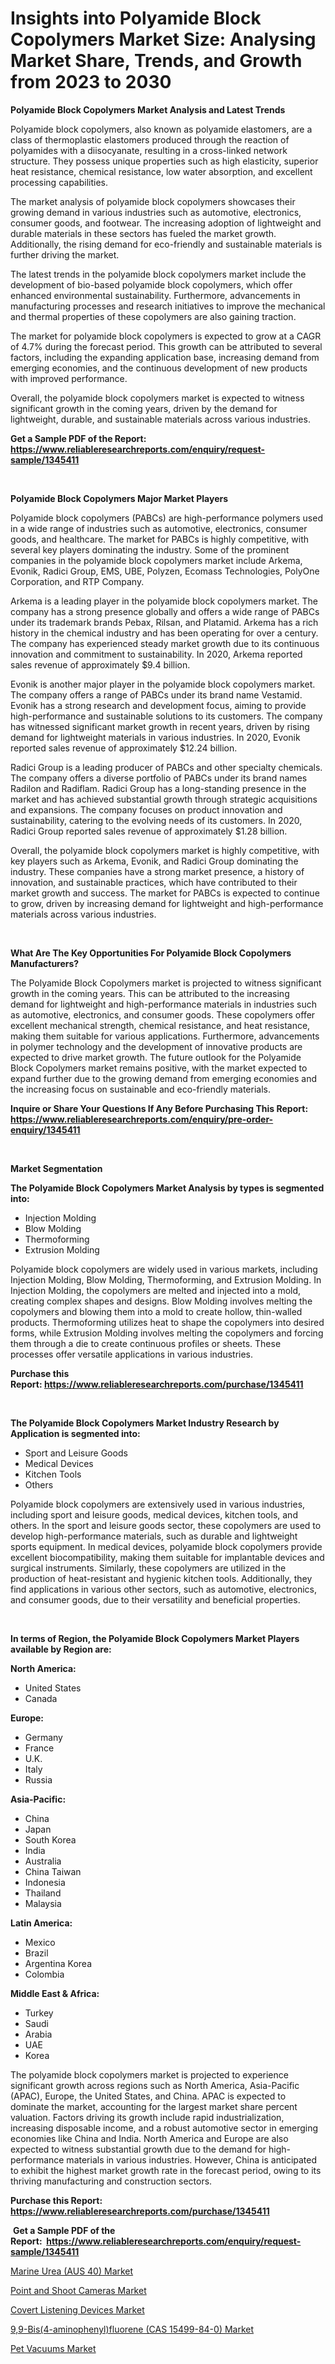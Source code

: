 <p><h1>Insights into Polyamide Block Copolymers Market Size: Analysing Market Share, Trends, and Growth from 2023 to 2030</h1></p><p><strong>Polyamide Block Copolymers Market Analysis and Latest Trends</strong></p>
<p><p>Polyamide block copolymers, also known as polyamide elastomers, are a class of thermoplastic elastomers produced through the reaction of polyamides with a diisocyanate, resulting in a cross-linked network structure. They possess unique properties such as high elasticity, superior heat resistance, chemical resistance, low water absorption, and excellent processing capabilities.</p><p>The market analysis of polyamide block copolymers showcases their growing demand in various industries such as automotive, electronics, consumer goods, and footwear. The increasing adoption of lightweight and durable materials in these sectors has fueled the market growth. Additionally, the rising demand for eco-friendly and sustainable materials is further driving the market.</p><p>The latest trends in the polyamide block copolymers market include the development of bio-based polyamide block copolymers, which offer enhanced environmental sustainability. Furthermore, advancements in manufacturing processes and research initiatives to improve the mechanical and thermal properties of these copolymers are also gaining traction.</p><p>The market for polyamide block copolymers is expected to grow at a CAGR of 4.7% during the forecast period. This growth can be attributed to several factors, including the expanding application base, increasing demand from emerging economies, and the continuous development of new products with improved performance.</p><p>Overall, the polyamide block copolymers market is expected to witness significant growth in the coming years, driven by the demand for lightweight, durable, and sustainable materials across various industries.</p></p>
<p><strong>Get a Sample PDF of the Report:&nbsp; <a href="https://www.reliableresearchreports.com/enquiry/request-sample/1345411">https://www.reliableresearchreports.com/enquiry/request-sample/1345411</a></strong></p>
<p>&nbsp;</p>
<p><strong>Polyamide Block Copolymers Major Market Players</strong></p>
<p><p>Polyamide block copolymers (PABCs) are high-performance polymers used in a wide range of industries such as automotive, electronics, consumer goods, and healthcare. The market for PABCs is highly competitive, with several key players dominating the industry. Some of the prominent companies in the polyamide block copolymers market include Arkema, Evonik, Radici Group, EMS, UBE, Polyzen, Ecomass Technologies, PolyOne Corporation, and RTP Company.</p><p>Arkema is a leading player in the polyamide block copolymers market. The company has a strong presence globally and offers a wide range of PABCs under its trademark brands Pebax, Rilsan, and Platamid. Arkema has a rich history in the chemical industry and has been operating for over a century. The company has experienced steady market growth due to its continuous innovation and commitment to sustainability. In 2020, Arkema reported sales revenue of approximately $9.4 billion.</p><p>Evonik is another major player in the polyamide block copolymers market. The company offers a range of PABCs under its brand name Vestamid. Evonik has a strong research and development focus, aiming to provide high-performance and sustainable solutions to its customers. The company has witnessed significant market growth in recent years, driven by rising demand for lightweight materials in various industries. In 2020, Evonik reported sales revenue of approximately $12.24 billion.</p><p>Radici Group is a leading producer of PABCs and other specialty chemicals. The company offers a diverse portfolio of PABCs under its brand names Radilon and Radiflam. Radici Group has a long-standing presence in the market and has achieved substantial growth through strategic acquisitions and expansions. The company focuses on product innovation and sustainability, catering to the evolving needs of its customers. In 2020, Radici Group reported sales revenue of approximately $1.28 billion.</p><p>Overall, the polyamide block copolymers market is highly competitive, with key players such as Arkema, Evonik, and Radici Group dominating the industry. These companies have a strong market presence, a history of innovation, and sustainable practices, which have contributed to their market growth and success. The market for PABCs is expected to continue to grow, driven by increasing demand for lightweight and high-performance materials across various industries.</p></p>
<p>&nbsp;</p>
<p><strong>What Are The Key Opportunities For Polyamide Block Copolymers Manufacturers?</strong></p>
<p><p>The Polyamide Block Copolymers market is projected to witness significant growth in the coming years. This can be attributed to the increasing demand for lightweight and high-performance materials in industries such as automotive, electronics, and consumer goods. These copolymers offer excellent mechanical strength, chemical resistance, and heat resistance, making them suitable for various applications. Furthermore, advancements in polymer technology and the development of innovative products are expected to drive market growth. The future outlook for the Polyamide Block Copolymers market remains positive, with the market expected to expand further due to the growing demand from emerging economies and the increasing focus on sustainable and eco-friendly materials.</p></p>
<p><strong>Inquire or Share Your Questions If Any Before Purchasing This Report: <a href="https://www.reliableresearchreports.com/enquiry/pre-order-enquiry/1345411">https://www.reliableresearchreports.com/enquiry/pre-order-enquiry/1345411</a></strong></p>
<p>&nbsp;</p>
<p><strong>Market Segmentation</strong></p>
<p><strong>The Polyamide Block Copolymers Market Analysis by types is segmented into:</strong></p>
<p><ul><li>Injection Molding</li><li>Blow Molding</li><li>Thermoforming</li><li>Extrusion Molding</li></ul></p>
<p><p>Polyamide block copolymers are widely used in various markets, including Injection Molding, Blow Molding, Thermoforming, and Extrusion Molding. In Injection Molding, the copolymers are melted and injected into a mold, creating complex shapes and designs. Blow Molding involves melting the copolymers and blowing them into a mold to create hollow, thin-walled products. Thermoforming utilizes heat to shape the copolymers into desired forms, while Extrusion Molding involves melting the copolymers and forcing them through a die to create continuous profiles or sheets. These processes offer versatile applications in various industries.</p></p>
<p><strong>Purchase this Report:&nbsp;<a href="https://www.reliableresearchreports.com/purchase/1345411">https://www.reliableresearchreports.com/purchase/1345411</a></strong></p>
<p>&nbsp;</p>
<p><strong>The Polyamide Block Copolymers Market Industry Research by Application is segmented into:</strong></p>
<p><ul><li>Sport and Leisure Goods</li><li>Medical Devices</li><li>Kitchen Tools</li><li>Others</li></ul></p>
<p><p>Polyamide block copolymers are extensively used in various industries, including sport and leisure goods, medical devices, kitchen tools, and others. In the sport and leisure goods sector, these copolymers are used to develop high-performance materials, such as durable and lightweight sports equipment. In medical devices, polyamide block copolymers provide excellent biocompatibility, making them suitable for implantable devices and surgical instruments. Similarly, these copolymers are utilized in the production of heat-resistant and hygienic kitchen tools. Additionally, they find applications in various other sectors, such as automotive, electronics, and consumer goods, due to their versatility and beneficial properties.</p></p>
<p>&nbsp;</p>
<p><strong>In terms of Region, the Polyamide Block Copolymers Market Players available by Region are:</strong></p>
<p>
    <p> <strong> North America: </strong>
        <ul>
            <li>United States</li>
            <li>Canada</li>
        </ul>
        </p> 
    <p> <strong> Europe: </strong>
        <ul>
            <li>Germany</li>
            <li>France</li>
            <li>U.K.</li>
            <li>Italy</li>
            <li>Russia</li>
        </ul>
        </p> 
    <p> <strong> Asia-Pacific: </strong>
        <ul>
            <li>China</li>
            <li>Japan</li>
            <li>South Korea</li>
            <li>India</li>
            <li>Australia</li>
            <li>China Taiwan</li>
            <li>Indonesia</li>
            <li>Thailand</li>
            <li>Malaysia</li>
        </ul>
        </p> 
    <p> <strong> Latin America: </strong>
        <ul>
            <li>Mexico</li>
            <li>Brazil</li>
            <li>Argentina Korea</li>
            <li>Colombia</li>
        </ul>
        </p> 
    <p> <strong> Middle East & Africa: </strong>
        <ul>
            <li>Turkey</li>
            <li>Saudi</li>
            <li>Arabia</li>
            <li>UAE</li>
            <li>Korea</li>
        </ul>
    </p>
    </p>
<p><p>The polyamide block copolymers market is projected to experience significant growth across regions such as North America, Asia-Pacific (APAC), Europe, the United States, and China. APAC is expected to dominate the market, accounting for the largest market share percent valuation. Factors driving its growth include rapid industrialization, increasing disposable income, and a robust automotive sector in emerging economies like China and India. North America and Europe are also expected to witness substantial growth due to the demand for high-performance materials in various industries. However, China is anticipated to exhibit the highest market growth rate in the forecast period, owing to its thriving manufacturing and construction sectors.</p></p>
<p><strong>Purchase this Report: <a href="https://www.reliableresearchreports.com/purchase/1345411">https://www.reliableresearchreports.com/purchase/1345411</a></strong></p>
<p>&nbsp;<strong>Get a Sample PDF of the Report:&nbsp;&nbsp;<a href="https://www.reliableresearchreports.com/enquiry/request-sample/1345411">https://www.reliableresearchreports.com/enquiry/request-sample/1345411</a></strong></p>
<p><strong></strong></p>
<p><p><a href="https://github.com/rahu1503/Market-Research-Report-List-1/blob/main/marine-urea-aus-40-market.md">Marine Urea (AUS 40) Market</a></p><p><a href="https://www.linkedin.com/pulse/decoding-point-shoot-cameras-market-deep-dive-latest-trends-qnume/">Point and Shoot Cameras Market</a></p><p><a href="https://www.linkedin.com/pulse/covert-listening-devices-market-research-report-unlocks-gkkqe/">Covert Listening Devices Market</a></p><p><a href="https://github.com/rahu1501/Market-Research-Report-List-1/blob/main/99-bis4-aminophenylfluorene-cas-15499-84-0-market.md">9,9-Bis(4-aminophenyl)fluorene (CAS 15499-84-0) Market</a></p><p><a href="https://www.linkedin.com/pulse/pet-vacuums-market-insights-players-forecast-till-2030-reseach-xwuae/">Pet Vacuums Market</a></p></p>